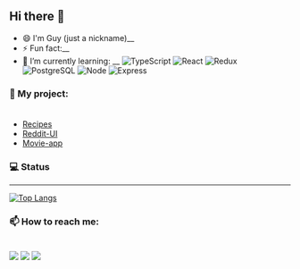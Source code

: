 ## Hi there 👋

- 😄 I'm Guy (just a nickname)__
- ⚡ Fun fact:__
- 🌱 I’m currently learning: __
![TypeScript](https://img.shields.io/badge/TypeScript-007ACC?style=for-the-badge&logo=typescript&logoColor=white)
![React](https://img.shields.io/badge/React-20232A?style=for-the-badge&logo=react&logoColor=61DAFB)
![Redux](https://img.shields.io/badge/Redux-593D88?style=for-the-badge&logo=redux&logoColor=white)
![PostgreSQL](https://img.shields.io/badge/PostgreSQL-316192?style=for-the-badge&logo=postgresql&logoColor=white)
![Node](https://img.shields.io/badge/Node.js-43853D?style=for-the-badge&logo=node.js&logoColor=white)
![Express](https://img.shields.io/badge/Express.js-404D59?style=for-the-badge)

### 📖 My project: <br /><br />
- [Recipes](https://myfirstrecipes.netlify.app/)
- [Reddit-UI](https://reddit-ui-jth.netlify.app/)
- [Movie-app](https://movie-app-jth.netlify.app/) 

### 💻 Status
---

[![Top Langs](https://github-readme-stats.vercel.app/api/top-langs/?username=jeerasakth&layout=compact)](https://github.com/anuraghazra/github-readme-stats)

### 📫 How to reach me: <br /><br />
[<img src="https://img.shields.io/badge/Facebook-Jeerasak G Todsungnern-blue">](https://www.facebook.com/jeerasak.todsungnern/)
[<img src="https://img.shields.io/badge/LINE-chiefguy-brightgreen">](https://line.me/ti/p/gEvhC82dVq)
[<img src="https://img.shields.io/badge/Email-Jeerasakg01%40Gmail.com-orange">](mailto:jeerasakg01@gmail.com)
